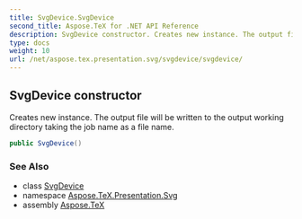 ```yaml
---
title: SvgDevice.SvgDevice
second_title: Aspose.TeX for .NET API Reference
description: SvgDevice constructor. Creates new instance. The output file will be written to the output working directory taking the job name as a file name
type: docs
weight: 10
url: /net/aspose.tex.presentation.svg/svgdevice/svgdevice/
---
```

## SvgDevice constructor

Creates new instance. The output file will be written to the output working directory taking the job name as a file name.

```csharp
public SvgDevice()
```

### See Also

* class [SvgDevice](../)
* namespace [Aspose.TeX.Presentation.Svg](../../svgdevice/)
* assembly [Aspose.TeX](../../../)


